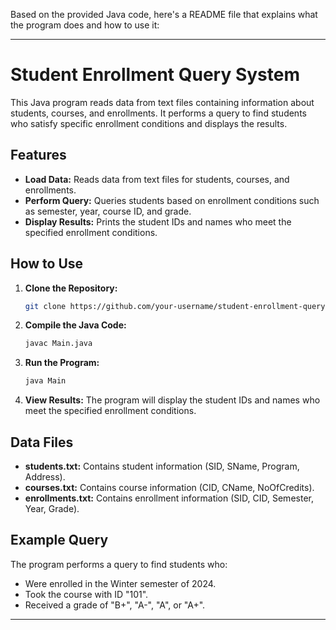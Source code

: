 Based on the provided Java code, here's a README file that explains what the program does and how to use it:

---

# Student Enrollment Query System

This Java program reads data from text files containing information about students, courses, and enrollments. It performs a query to find students who satisfy specific enrollment conditions and displays the results.

## Features

- **Load Data:** Reads data from text files for students, courses, and enrollments.
- **Perform Query:** Queries students based on enrollment conditions such as semester, year, course ID, and grade.
- **Display Results:** Prints the student IDs and names who meet the specified enrollment conditions.

## How to Use

1. **Clone the Repository:**
   ```bash
   git clone https://github.com/your-username/student-enrollment-query.git
   ```

2. **Compile the Java Code:**
   ```bash
   javac Main.java
   ```

3. **Run the Program:**
   ```bash
   java Main
   ```

4. **View Results:**
   The program will display the student IDs and names who meet the specified enrollment conditions.

## Data Files

- **students.txt:** Contains student information (SID, SName, Program, Address).
- **courses.txt:** Contains course information (CID, CName, NoOfCredits).
- **enrollments.txt:** Contains enrollment information (SID, CID, Semester, Year, Grade).

## Example Query

The program performs a query to find students who:
- Were enrolled in the Winter semester of 2024.
- Took the course with ID "101".
- Received a grade of "B+", "A-", "A", or "A+".

---
